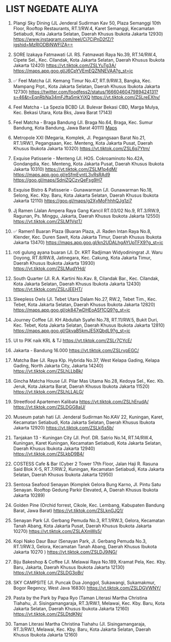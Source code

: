 # LIST NGEDATE ALIYA

1. Plangi Sky Dining (JL Jenderal Sudirman Kav 50, Plaza Semanggi 10th Floor, Rooftop Restaurants, RT.1/RW.4, Karet Semanggi, Kecamatan Setiabudi, Kota Jakarta Selatan, Daerah Khusus Ibukota Jakarta 12930)
https://www.instagram.com/reel/Ci7CiPnD2fZ/?igshid=MzRlODBiNWFlZA==

2. SORE Izakaya Fatmawati (Jl. RS. Fatmawati Raya No.39, RT.14/RW.4, Cipete Sel., Kec. Cilandak, Kota Jakarta Selatan, Daerah Khusus Ibukota Jakarta 12420)
https://vt.tiktok.com/ZSLYuTg3A/
https://maps.app.goo.gl/J6CpYVEmEQZNNEVAA?g_st=ic

3. ✅ Feel Matcha (Jl. Kemang Timur No.47, RT.9/RW.3, Bangka, Kec. Mampang Prpt., Kota Jakarta Selatan, Daerah Khusus Ibukota Jakarta 12730)
https://twitter.com/foodfess2/status/1666046047989424131?s=46&t=EqnRbNa34mFJfta5mkYiXQ
https://vt.tiktok.com/ZSLreEXhv/

4. Feel Matcha - La Spezia BCBD (Jl. Bulevar Bekasi CBD, Marga Mulya, Kec. Bekasi Utara, Kota Bks, Jawa Barat 17143)

5. Feel Matcha - Braga Bandung (Jl. Braga No.64, Braga, Kec. Sumur Bandung, Kota Bandung, Jawa Barat 40111)
[Maps](https://maps.app.goo.gl/V2X4sDFy14KUuodG9?g_st=ic)

6. Metropole XXI (Megaria, Komplek, Jl. Pegangsaan Barat No.21, RT.1/RW.1, Pegangsaan, Kec. Menteng, Kota Jakarta Pusat, Daerah Khusus Ibukota Jakarta 10320)
https://vt.tiktok.com/ZSL6q7Ytm/

7. Exquise Patisserie - Menteng (Jl. HOS. Cokroaminoto No.42A, Gondangdia, Kec. Menteng, Kota Jakarta Pusat, Daerah Khusus Ibukota Jakarta 10310)
https://vt.tiktok.com/ZSLM1p4dM/
https://maps.app.goo.gl/eSfmEyntL3vRsRAd9
https://goo.gl/maps/SdnjZQCzvQeFsg9H7

8. Exquise Bistro & Patisserie - Gunawarman (Jl. Gunawarman No.18, Selong, Kec. Kby. Baru, Kota Jakarta Selatan, Daerah Khusus Ibukota Jakarta 12110)
https://goo.gl/maps/g2XyMoFhhhQJg1zi7

9. Jj Ramen (Jalan Ampera Raya Gang Kancil RT.03/02 No.9, RT.3/RW.9, Ragunan, Ps. Minggu, Jakarta, Daerah Khusus Ibukota Jakarta 12550)
https://vt.tiktok.com/ZSLM1VstT/

10. ✅ Ramen1 Buaran Plaza (Buaran Plaza, Jl. Raden Intan Raya No.8, Klender, Kec. Duren Sawit, Kota Jakarta Timur, Daerah Khusus Ibukota Jakarta 13470)
https://maps.app.goo.gl/kn2UDALhgAYUpTFX9?g_st=ic

11. roti gulung ayana buaran (Jl. Dr. KRT Radjiman Widyodiningrat Jl. Waru Doyong, RT.8/RW.8, Jatinegara, Kec. Cakung, Kota Jakarta Timur, Daerah Khusus Ibukota Jakarta 13930)
https://vt.tiktok.com/ZSLMudYHd/

12. South Quarter (Jl. R.A. Kartini No.Kav. 8, Cilandak Bar., Kec. Cilandak, Kota Jakarta Selatan, Daerah Khusus Ibukota Jakarta 12430)
https://vt.tiktok.com/ZSLrJEEHT/

13. Sleepless Owls (Jl. Tebet Utara Dalam No.27, RW.2, Tebet Tim., Kec. Tebet, Kota Jakarta Selatan, Daerah Khusus Ibukota Jakarta 12820)
https://maps.app.goo.gl/ok847wDHEoASf1CQ9?g_st=ic

14. Journey Coffee (Jl. KH Abdullah Syafei No.78, RT.11/RW.5, Bukit Duri, Kec. Tebet, Kota Jakarta Selatan, Daerah Khusus Ibukota Jakarta 12810)
https://maps.app.goo.gl/GkvaB5kmJE5XQbdL9?g_st=ic

15. UI to PIK naik KRL & TJ
https://vt.tiktok.com/ZSLr7CYcE/

16. Jakarta - Bandung 16.000
https://vt.tiktok.com/ZSLrvpEGC/

17. Matcha Bae (Jl. Raya Klp. Hybrida No.37, West Kelapa Gading, Kelapa Gading, North Jakarta City, Jakarta 14240)
https://vt.tiktok.com/ZSLhLLbBk/

18. Gincha Matcha House (Jl. Pilar Mas Utama No.28, Kedoya Sel., Kec. Kb. Jeruk, Kota Jakarta Barat, Daerah Khusus Ibukota Jakarta 11520)
https://vt.tiktok.com/ZSLhLLALG/

19. Streetfood Apartemen Kalibata
https://vt.tiktok.com/ZSLhErudA/
https://vt.tiktok.com/ZSLDGG8aU/

20. Museum patah hati (Jl. Jenderal Sudirman No.KAV 22, Kuningan, Karet, Kecamatan Setiabudi, Kota Jakarta Selatan, Daerah Khusus Ibukota Jakarta 12920)
https://vt.tiktok.com/ZSLkj5s5b/

21. Tanjakan 13 - Kuningan City (Jl. Prof. DR. Satrio No.14, RT.14/RW.4, Kuningan, Karet Kuningan, Kecamatan Setiabudi, Kota Jakarta Selatan, Daerah Khusus Ibukota Jakarta 12940)
https://vt.tiktok.com/ZSLkbD9B4/

22. COSTESS Cafe & Bar (Cyber 2 Tower 17th Floor, Jalan Haji R. Rasuna Said Blok X-5, RT.7/RW.2, Kuningan, Kecamatan Setiabudi, Kota Jakarta Selatan, Daerah Khusus Ibukota Jakarta 12950)

23. Sentosa Seafood Senayan (Komplek Gelora Bung Karno, Jl. Pintu Satu Senayan. Rooftop Gedung Parkir Elevated, A, Daerah Khusus Ibukota Jakarta 10289)

24. Golden Pine (Orchid forrest, Cikole, Kec. Lembang, Kabupaten Bandung Barat, Jawa Barat)
https://vt.tiktok.com/ZSLknGJQ1/

25. Senayan Park (Jl. Gerbang Pemuda No.3, RT.1/RW.3, Gelora, Kecamatan Tanah Abang, Kota Jakarta Pusat, Daerah Khusus Ibukota Jakarta 10270)
https://vt.tiktok.com/ZSLAXmWs5/

26. Kopi Nako Daur Baur (Senayan Park, Jl. Gerbang Pemuda No.3, RT.1/RW.3, Gelora, Kecamatan Tanah Abang, Daerah Khusus Ibukota Jakarta 10270
)
https://vt.tiktok.com/ZSLDJ9jNG/

27. Biju Bakeshop & Coffee (Jl. Melawai Raya No.189, Kramat Pela, Kec. Kby. Baru, Jakarta, Daerah Khusus Ibukota Jakarta 12130)
https://vt.tiktok.com/ZSLDG3oBr/

28. SKY CAMPSITE (Jl. Puncak Dua Jonggol, Sukawangi, Sukamakmur, Bogor Regency, West Java 16830)
https://vt.tiktok.com/ZSLDGVWNY/

29. Pasta by the Park by Papa Ryo (Taman Literasi Martha Christina Tiahahu, Jl. Sisingamangaraja, RT.3/RW.1, Melawai, Kec. Kby. Baru, Kota Jakarta Selatan, Daerah Khusus Ibukota Jakarta 12160)
https://vt.tiktok.com/ZSLDtdKNt/

30. Taman Literasi Martha Christina Tiahahu (Jl. Sisingamangaraja, RT.3/RW.1, Melawai, Kec. Kby. Baru, Kota Jakarta Selatan, Daerah Khusus Ibukota Jakarta 12160)
